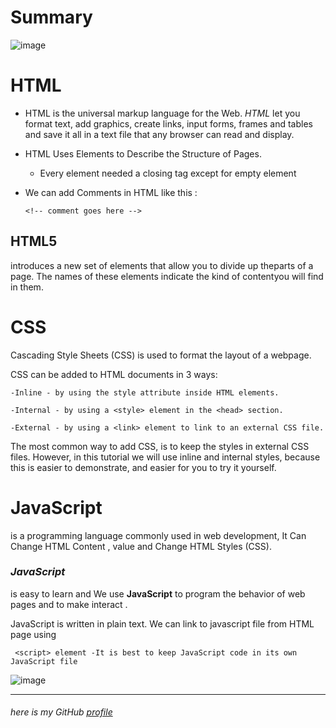 # Summary
![image](https://www.karasiak.net/wp-content/uploads/2017/10/lego_html_css_javascript.jpg)

# HTML
 - HTML is the universal markup language for the Web. _HTML_ let  you format text, add graphics, create links, input forms, frames and tables and save it all in a text file that any browser can read and display.

 - HTML Uses Elements to Describe the Structure of Pages.

    - Every element needed a closing tag except for empty element

 - We can add Comments in HTML like this :

       <!-- comment goes here -->


## HTML5
 introduces a new set of elements that allow you to divide up theparts of a page. The names of these elements indicate the kind of contentyou will find in them.

 # CSS

   Cascading Style Sheets (CSS) is used to format the layout of a webpage.

   CSS can be added to HTML documents in 3 ways:

    -Inline - by using the style attribute inside HTML elements.

    -Internal - by using a <style> element in the <head> section.

    -External - by using a <link> element to link to an external CSS file.

  The most common way to add CSS, is to keep the styles in external CSS files. However, in this tutorial we will use inline and internal styles, because this is easier to demonstrate, and easier for you to try it yourself.


# JavaScript

is a programming language commonly used in web development, It Can Change HTML Content , value and Change HTML Styles (CSS). 

### _JavaScript_ 
 is easy to learn and  We use  **JavaScript** to program the behavior of web pages and to make interact .


JavaScript is written in plain text.
We can link to javascript file from HTML page using

     <script> element -It is best to keep JavaScript code in its own JavaScript file


![image](https://miro.medium.com/max/700/1*OF0xEMkWBv-69zvmNs6RDQ.gif)


 ------
 ###### here is my GitHub [profile](https://github.com/ayahabuhammad/) ######

